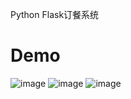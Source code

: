 Python Flask订餐系统
# Demo
![image](https://github.com/ishjjfun/order-food/blob/master/57f31e8dcf1607d388eb5ca1820d799.png)
![image](https://github.com/ishjjfun/order-food/blob/master/67b0a685c51f56a7949fa0bafaf7e4a.png)
![image](https://github.com/ishjjfun/order-food/blob/master/9e699c732b7bace6d866de3f52233df.png)
